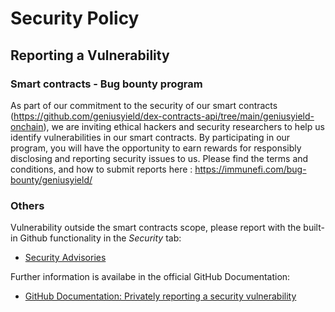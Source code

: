 # Security Policy

## Reporting a Vulnerability

### Smart contracts - Bug bounty program

As part of our commitment to the security of our smart contracts (https://github.com/geniusyield/dex-contracts-api/tree/main/geniusyield-onchain), we are inviting ethical hackers and security researchers to help us identify vulnerabilities in our smart contracts. 
By participating in our program, you will have the opportunity to earn rewards for responsibly disclosing and reporting security issues to us.
Please find the terms and conditions, and how to submit reports here : https://immunefi.com/bug-bounty/geniusyield/

### Others 

Vulnerability outside the smart contracts scope, please report with the built-in Github functionality in the *Security* tab:
 - [Security Advisories](https://github.com/geniusyield/market-maker/security/advisories)

Further information is availabe in the official GitHub Documentation:
 - [GitHub Documentation: Privately reporting a security vulnerability](https://docs.github.com/en/code-security/security-advisories/guidance-on-reporting-and-writing/privately-reporting-a-security-vulnerability)

